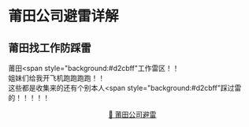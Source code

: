 # 莆田公司避雷详解
## 莆田找工作防踩雷

莆田<span style="background:#d2cbff"工作雷区</span>！！<br>
姐妹们给我开飞机跑跑跑跑！！<br>
这些都是收集来的还有个别本人<span style="background:#d2cbff"踩过雷的</span>！！！！！<br>
<p align="center">
 <a href="https://bileigongsi.github.io/putian-bilei/">📜 莆田公司避雷</a>
</p>
